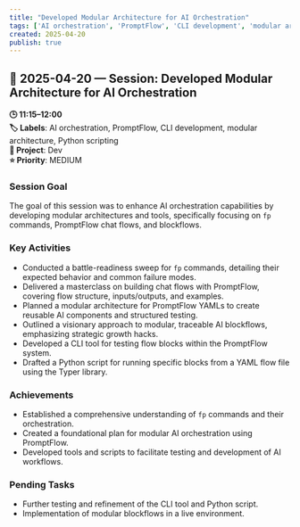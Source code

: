 ```yaml
---
title: "Developed Modular Architecture for AI Orchestration"
tags: ['AI orchestration', 'PromptFlow', 'CLI development', 'modular architecture', 'Python scripting']
created: 2025-04-20
publish: true
---
```


## 📅 2025-04-20 — Session: Developed Modular Architecture for AI Orchestration

**🕒 11:15–12:00**  
**🏷️ Labels**: AI orchestration, PromptFlow, CLI development, modular architecture, Python scripting  
**📂 Project**: Dev  
**⭐ Priority**: MEDIUM  


### Session Goal
The goal of this session was to enhance AI orchestration capabilities by developing modular architectures and tools, specifically focusing on `fp` commands, PromptFlow chat flows, and blockflows.

### Key Activities
- Conducted a battle-readiness sweep for `fp` commands, detailing their expected behavior and common failure modes.
- Delivered a masterclass on building chat flows with PromptFlow, covering flow structure, inputs/outputs, and examples.
- Planned a modular architecture for PromptFlow YAMLs to create reusable AI components and structured testing.
- Outlined a visionary approach to modular, traceable AI blockflows, emphasizing strategic growth hacks.
- Developed a CLI tool for testing flow blocks within the PromptFlow system.
- Drafted a Python script for running specific blocks from a YAML flow file using the Typer library.

### Achievements
- Established a comprehensive understanding of `fp` commands and their orchestration.
- Created a foundational plan for modular AI orchestration using PromptFlow.
- Developed tools and scripts to facilitate testing and development of AI workflows.

### Pending Tasks
- Further testing and refinement of the CLI tool and Python script.
- Implementation of modular blockflows in a live environment.

